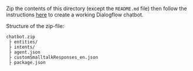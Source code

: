 Zip the contents of this directory (except the `README.md` file) then follow the instructions [here](https://github.com/Cambio-Project/hazard-elicitation/blob/master/docs/wiki/setup.md#setup-dialogflow) to create a working Dialogflow chatbot.

Structure of the zip-file:
```
chatbot.zip
 ├ entities/
 ├ intents/
 ├ agent.json
 ├ customSmalltalkResponses_en.json
 ├ package.json
```
